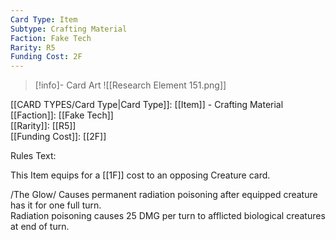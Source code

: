 ```yaml
---
Card Type: Item
Subtype: Crafting Material
Faction: Fake Tech
Rarity: R5
Funding Cost: 2F
---
```

> [!info]- Card Art
> ![[Research Element 151.png]]

[[CARD TYPES/Card Type|Card Type]]: [[Item]] - Crafting Material  
[[Faction]]: [[Fake Tech]]  
[[Rarity]]: [[R5]]  
[[Funding Cost]]: [[2F]]  

Rules Text:  

This Item equips for a [[1F]] cost to an opposing Creature card.  

/The Glow/ Causes permanent radiation poisoning after equipped creature has it for one full turn.   
Radiation poisoning causes 25 DMG per turn to afflicted biological creatures at end of turn.   